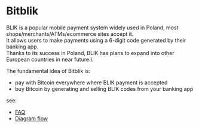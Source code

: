 # Bitblik 

BLIK is a popular mobile payment system widely used in Poland, most shops/merchants/ATMs/ecommerce sites accept it.\
It allows users to make payments using a 6-digit code generated by their banking app.\
Thanks to its success in Poland, BLIK has plans to expand into other European countries in near future.\

The fundamental idea of Bitblik is:
- pay with Bitcoin everywhere where BLIK payment is accepted
- buy Bitcoin by generating and selling BLIK codes from your banking app

see: 
- [FAQ](https://github.com/bitblik/client/blob/main/assets/faq/faq_en.md)
- [Diagram flow](https://www.figma.com/board/G13jAqZeSOE2WX7Ldnlq5O/Untitled?node-id=0-1&p=f)
